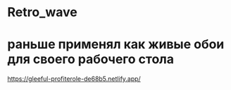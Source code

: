 # Retro_wave

# раньше применял как живые обои для своего рабочего стола

https://gleeful-profiterole-de68b5.netlify.app/
